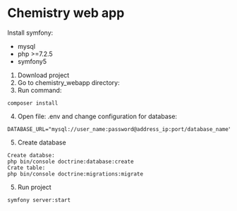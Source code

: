# Chemistry web app
Install symfony:

- mysql 
- php >=7.2.5
- symfony5

1. Download project
2. Go to chemistry_webapp directory:
3. Run command:
``` 
composer install 
```
4. Open file: .env and change configuration for database:
```
DATABASE_URL="mysql://user_name:password@address_ip:port/database_name"
```
5. Create database
``` 
Create databse:
php bin/console doctrine:database:create
Crate table:
php bin/console doctrine:migrations:migrate
```

5. Run project
```
symfony server:start
```
